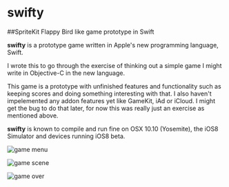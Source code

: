 swifty
======

##SpriteKit Flappy Bird like game prototype in Swift

**swifty** is a prototype game written in Apple's new programming language, Swift.

I wrote this to go through the exercise of thinking out a simple game I might write
in Objective-C in the new language. 

This game is a prototype with unfinished features and functionality such as keeping scores
and doing something interesting with that. I also haven't impelemented any addon features
yet like GameKit, iAd or iCloud. I might get the bug to do that later, for now this was 
really just an exercise as mentioned above.

**swifty** is known to compile and run fine on OSX 10.10 (Yosemite), the iOS8 Simulator
and devices running iOS8 beta.

![game menu](http://i165.photobucket.com/albums/u49/kolbenwarrior/th_iOSSimulatorScreenShotJun12201412334PM_zps59419df2.png "Game Menu")


![game scene](http://i165.photobucket.com/albums/u49/kolbenwarrior/tu_iOSSimulatorScreenShotJun12201433853PM_zps47ebc824.png "Game Scene")

![game over](http://i165.photobucket.com/albums/u49/kolbenwarrior/iOSSimulatorScreenShotJun12201433858PM_zps3edb1f64.png "Game Over")

